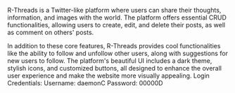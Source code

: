 R-Threads is a Twitter-like platform where users can share their thoughts, information, and images with the world. The platform offers essential CRUD functionalities, allowing users to create, edit, and delete their posts, as well as comment on others' posts.

In addition to these core features, R-Threads provides cool functionalities like the ability to follow and unfollow other users, along with suggestions for new users to follow. The platform's beautiful UI includes a dark theme, stylish icons, and customized buttons, all designed to enhance the overall user experience and make the website more visually appealing.
Login Credentials: 
Username: daemonC
Password: 00000D
